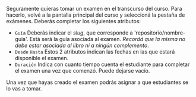 Seguramente quieras tomar un examen en el transcurso del curso. Para hacerlo, volvé a la pantalla principal del curso y seleccioná la pestaña de exámenes. Deberás completar los siguientes atributos:

* `Guía` Deberás indicar el *slug*, que corresponde a 'repositorio/nombre-guia'. Está será la guía asociada al examen. _Recordá que la misma no debe estar asociada al libro ni a ningún complemento_.
* `Desde` `Hasta` Estos 2 atributos indican las fechas en las que estará disponible el examen.
* `Duración` Indica con cuanto tiempo cuenta el estudiante para completar el examen una vez que comenzó. Puede dejarse vacío.

<div class="mu-browser" style="padding:0"> 
</div>

Una vez que hayas creado el examen podrás asignar a que estudiantes se lo vas a tomar.

<div class="mu-browser" style="padding:0"> 
</div>
